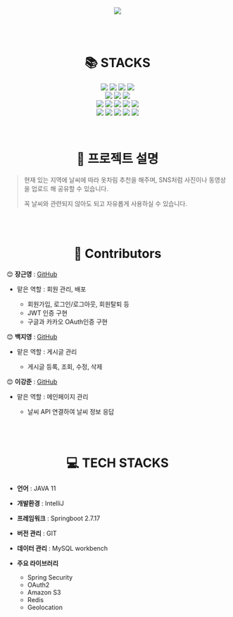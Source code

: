 <div align="center">
  <img src="https://capsule-render.vercel.app/api?text=weather-eottae&type=waving&color=auto">
</div>

<br>
<br>
<br>

<div align=center><h1>📚 STACKS</h1></div>


<div align="center">

  <img src="https://img.shields.io/badge/java-007396?style=for-the-badge&logo=java&logoColor=white"> 
  <img src="https://img.shields.io/badge/spring-6DB33F?style=for-the-badge&logo=spring&logoColor=white">
  <img src="https://img.shields.io/badge/mysql-4479A1?style=for-the-badge&logo=mysql&logoColor=white">
  <img src="https://img.shields.io/badge/springboot-6DB33F?style=for-the-badge&logo=springboot&logoColor=white">
<br>
  <img src="https://img.shields.io/badge/springsecurity-6DB33F?style=for-the-badge&logo=springsecurity&logoColor=white">
  <img src="https://img.shields.io/badge/github-181717?style=for-the-badge&logo=github&logoColor=white">
  <img src="https://img.shields.io/badge/git-F05032?style=for-the-badge&logo=git&logoColor=white">
<br>
  <img src="https://img.shields.io/badge/amazonaws-4FC08D?style=for-the-badge&logo=amazonaws&logoColor=white"> 
  <img src="https://img.shields.io/badge/ubuntu-468145?style=for-the-badge&logo=ubuntu&logoColor=white"> 
  <img src="https://img.shields.io/badge/redis-232F3E?style=for-the-badge&logo=redis&logoColor=white"> 
  <img src="https://img.shields.io/badge/amazons3-4FC08D?style=for-the-badge&logo=amazons3&logoColor=white"> 
  <img src="https://img.shields.io/badge/amazonec2-4FC08D?style=for-the-badge&logo=amazonec2&logoColor=white"> 
<br>
  <img src="https://img.shields.io/badge/gradle-02303A?style=for-the-badge&logo=gradle&logoColor=white">
  <img src="https://img.shields.io/badge/linux-FCC624?style=for-the-badge&logo=linux&logoColor=black">
  <img src="https://img.shields.io/badge/kakao-FFCD00?style=for-the-badge&logo=kakao&logoColor=black">
  <img src="https://img.shields.io/badge/google-4285F4?style=for-the-badge&logo=google&logoColor=black">
  <img src="https://img.shields.io/badge/swagger-85EA2D?style=for-the-badge&logo=swagger&logoColor=black">
</div>

<br>
<br>


<div align=center><h1>📜 프로젝트 설명</h1></div>



>  현재 있는 지역에 날씨에 따라 옷차림 추천을 해주며,
>  SNS처럼 사진이나 동영상을 업로드 해 공유할 수 있습니다.
>
>  꼭 날씨와 관련되지 않아도 되고 자유롭게 사용하실 수 있습니다.


<br>
<br>



<div align=center><h1>👬 Contributors</h1></div>


😊 **장근영** : [GitHub](https://github.com/genesis12345678)

- 맡은 역할 : 회원 관리, 배포
  
    - 회원가입, 로그인/로그아웃, 회원탈퇴 등
    - JWT 인증 구현
    - 구글과 카카오 OAuth인증 구현

😊 **백지영** : [GitHub](https://github.com/jiyoung-B)

- 맡은 역할 : 게시글 관리

    - 게시글 등록, 조회, 수정, 삭제


😊 **이강준** : [GitHub](https://github.com/LeeKangJun33)

- 맡은 역할 : 메인페이지 관리

  - 날씨 API 연결하여 날씨 정보 응답


<br>
<br>



<div align=center><h1>💻 TECH STACKS</h1></div>



- **언어** : JAVA 11
- **개발환경** : IntelliJ
- **프레임워크** : Springboot 2.7.17
- **버전 관리** : GIT
- **데이터 관리** : MySQL workbench
- **주요 라이브러리**

  - Spring Security
  - OAuth2
  - Amazon S3
  - Redis
  - Geolocation

